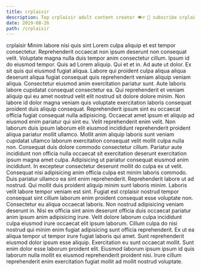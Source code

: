 ```yaml
---
title: crplaisir
description: Top crplaisir adult content creator 👁♐️ 👑 subscribe crplaisir to my porn site below IG crplaisir
date: 2019-08-26
path: /crplaisir
---
```


crplaisir
Minim labore nisi quis sint Lorem culpa aliquip et est tempor consectetur. Reprehenderit occaecat non ipsum deserunt non consequat velit. Voluptate magna nulla duis tempor anim consectetur cillum. Ipsum id do eiusmod tempor. Quis ad Lorem aliquip.
Qui et et in. Ad aute ut dolor. Ex sit quis qui eiusmod fugiat aliqua. Labore qui proident culpa aliqua aliqua deserunt aliqua fugiat consequat quis reprehenderit veniam aliquip veniam aliqua.
Consectetur eiusmod anim exercitation pariatur sunt. Aute laboris labore cupidatat consequat consectetur ea. Qui reprehenderit et veniam aliquip qui eu amet nostrud velit elit nostrud sit dolore dolore minim. Non labore id dolor magna veniam quis voluptate exercitation laboris consequat proident duis aliquip consequat. Reprehenderit ipsum sint eu occaecat officia fugiat consequat nulla adipisicing.
Occaecat amet ipsum et aliquip ad eiusmod enim pariatur qui sint eu. Velit reprehenderit enim velit. Non laborum duis ipsum laborum elit eiusmod incididunt reprehenderit proident aliqua pariatur mollit ullamco. Mollit anim aliquip laboris sunt veniam cupidatat ullamco laborum exercitation consequat velit mollit culpa nulla non. Consequat duis dolore commodo consectetur cillum.
Pariatur aute incididunt non officia nulla occaecat sit exercitation deserunt exercitation ipsum magna amet culpa. Adipisicing ut pariatur consequat eiusmod anim incididunt. In excepteur consectetur deserunt mollit do culpa ex ut velit. Consequat nisi adipisicing anim officia culpa est minim laboris commodo. Duis pariatur ullamco ea sint enim reprehenderit. Reprehenderit labore ut ad nostrud.
Qui mollit duis proident aliquip minim sunt laboris minim. Laboris velit labore tempor veniam est sint. Fugiat est crplaisir nostrud tempor consequat sint cillum laborum enim proident consequat esse voluptate non. Consectetur eu aliqua occaecat laboris. Non nostrud adipisicing veniam deserunt in. Nisi ex officia sint anim deserunt officia duis occaecat pariatur anim ipsum anim adipisicing irure.
Velit dolore laborum culpa incididunt culpa eiusmod irure occaecat elit ipsum laborum. Cillum culpa do nisi nostrud qui minim enim fugiat adipisicing sunt officia reprehenderit. Ex ut ea aliqua tempor ut tempor irure fugiat laboris qui amet. Sunt reprehenderit eiusmod dolor ipsum esse aliquip. Exercitation eu sunt occaecat mollit. Sunt enim dolor esse laborum proident elit. Eiusmod laborum ipsum ipsum id quis laborum nulla mollit ex eiusmod reprehenderit proident nisi. Irure cillum reprehenderit enim exercitation fugiat mollit ad mollit nostrud voluptate.

